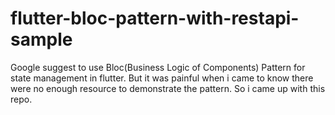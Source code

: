 # flutter-bloc-pattern-with-restapi-sample
Google suggest to use Bloc(Business Logic of Components) Pattern for state management in flutter. But it was painful when i came to know there were no enough resource to demonstrate  the pattern. So i came up with this repo.
